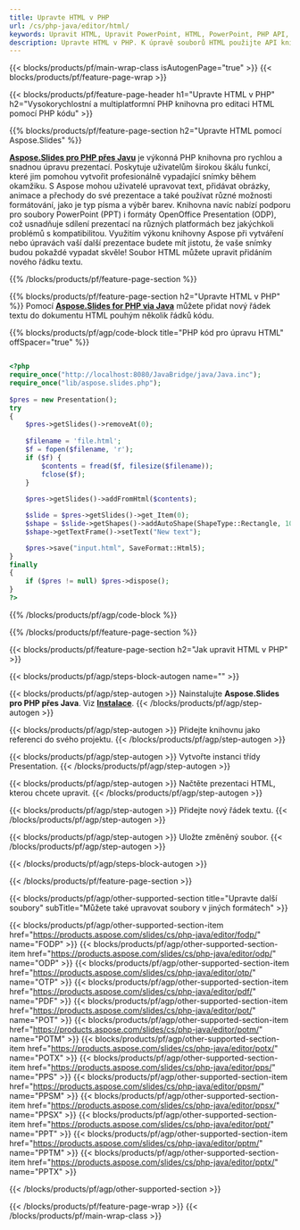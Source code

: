 ```yaml
---
title: Upravte HTML v PHP
url: /cs/php-java/editor/html/
keywords: Upravit HTML, Upravit PowerPoint, HTML, PowerPoint, PHP API, PHP Library
description: Upravte HTML v PHP. K úpravě souborů HTML použijte API knihovny PHP
---
```


{{< blocks/products/pf/main-wrap-class isAutogenPage="true" >}}
{{< blocks/products/pf/feature-page-wrap >}}

{{< blocks/products/pf/feature-page-header h1="Upravte HTML v PHP" h2="Vysokorychlostní a multiplatformní PHP knihovna pro editaci HTML pomocí PHP kódu" >}}

{{% blocks/products/pf/feature-page-section h2="Upravte HTML pomocí Aspose.Slides" %}}

[**Aspose.Slides pro PHP přes Javu**](https://products.aspose.com/slides/cs/php-java/) je výkonná PHP knihovna pro rychlou a snadnou úpravu prezentací. Poskytuje uživatelům širokou škálu funkcí, které jim pomohou vytvořit profesionálně vypadající snímky během okamžiku. S Aspose mohou uživatelé upravovat text, přidávat obrázky, animace a přechody do své prezentace a také používat různé možnosti formátování, jako je typ písma a výběr barev. Knihovna navíc nabízí podporu pro soubory PowerPoint (PPT) i formáty OpenOffice Presentation (ODP), což usnadňuje sdílení prezentací na různých platformách bez jakýchkoli problémů s kompatibilitou. Využitím výkonu knihovny Aspose při vytváření nebo úpravách vaší další prezentace budete mít jistotu, že vaše snímky budou pokaždé vypadat skvěle!
Soubor HTML můžete upravit přidáním nového řádku textu. 

{{% /blocks/products/pf/feature-page-section %}}

{{% blocks/products/pf/feature-page-section  h2="Upravte HTML v PHP" %}}
Pomocí [**Aspose.Slides for PHP via Java**](https://products.aspose.com/slides/cs/php-java/) můžete přidat nový řádek textu do dokumentu HTML pouhým několik řádků kódu.

{{% blocks/products/pf/agp/code-block title="PHP kód pro úpravu HTML" offSpacer="true" %}}

```php

<?php
require_once("http://localhost:8080/JavaBridge/java/Java.inc");
require_once("lib/aspose.slides.php");
        
$pres = new Presentation();
try
{
    $pres->getSlides()->removeAt(0);
    
    $filename = 'file.html';
    $f = fopen($filename, 'r');
    if ($f) {
        $contents = fread($f, filesize($filename));
        fclose($f);
    }
    
    $pres->getSlides()->addFromHtml($contents);

    $slide = $pres->getSlides()->get_Item(0);     
    $shape = $slide->getShapes()->addAutoShape(ShapeType::Rectangle, 10, 10, 100, 50);
    $shape->getTextFrame()->setText("New text");

    $pres->save("input.html", SaveFormat::Html5);        
}
finally
{
    if ($pres != null) $pres->dispose();
}
?>
```
{{% /blocks/products/pf/agp/code-block %}}

{{% /blocks/products/pf/feature-page-section %}}

{{< blocks/products/pf/feature-page-section  h2="Jak upravit HTML v PHP" >}}

{{< blocks/products/pf/agp/steps-block-autogen name="" >}}


{{< blocks/products/pf/agp/step-autogen >}}
Nainstalujte **Aspose.Slides pro PHP přes Java**. Viz [**Instalace**](https://docs.aspose.com/slides/php-java/installation/).
{{< /blocks/products/pf/agp/step-autogen >}}

{{< blocks/products/pf/agp/step-autogen >}}
Přidejte knihovnu jako referenci do svého projektu.
{{< /blocks/products/pf/agp/step-autogen >}}

{{< blocks/products/pf/agp/step-autogen >}}
Vytvořte instanci třídy Presentation.
{{< /blocks/products/pf/agp/step-autogen >}}

{{< blocks/products/pf/agp/step-autogen >}}
Načtěte prezentaci HTML, kterou chcete upravit.
{{< /blocks/products/pf/agp/step-autogen >}}

{{< blocks/products/pf/agp/step-autogen >}}
Přidejte nový řádek textu.
{{< /blocks/products/pf/agp/step-autogen >}}

{{< blocks/products/pf/agp/step-autogen >}}
Uložte změněný soubor.
{{< /blocks/products/pf/agp/step-autogen >}}

{{< /blocks/products/pf/agp/steps-block-autogen >}}


{{< /blocks/products/pf/feature-page-section >}}

{{< blocks/products/pf/agp/other-supported-section title="Upravte další soubory" subTitle="Můžete také upravovat soubory v jiných formátech" >}}

{{< blocks/products/pf/agp/other-supported-section-item href="https://products.aspose.com/slides/cs/php-java/editor/fodp/" name="FODP" >}}
{{< blocks/products/pf/agp/other-supported-section-item href="https://products.aspose.com/slides/cs/php-java/editor/odp/" name="ODP" >}}
{{< blocks/products/pf/agp/other-supported-section-item href="https://products.aspose.com/slides/cs/php-java/editor/otp/" name="OTP" >}}
{{< blocks/products/pf/agp/other-supported-section-item href="https://products.aspose.com/slides/cs/php-java/editor/pdf/" name="PDF" >}}
{{< blocks/products/pf/agp/other-supported-section-item href="https://products.aspose.com/slides/cs/php-java/editor/pot/" name="POT" >}}
{{< blocks/products/pf/agp/other-supported-section-item href="https://products.aspose.com/slides/cs/php-java/editor/potm/" name="POTM" >}}
{{< blocks/products/pf/agp/other-supported-section-item href="https://products.aspose.com/slides/cs/php-java/editor/potx/" name="POTX" >}}
{{< blocks/products/pf/agp/other-supported-section-item href="https://products.aspose.com/slides/cs/php-java/editor/pps/" name="PPS" >}}
{{< blocks/products/pf/agp/other-supported-section-item href="https://products.aspose.com/slides/cs/php-java/editor/ppsm/" name="PPSM" >}}
{{< blocks/products/pf/agp/other-supported-section-item href="https://products.aspose.com/slides/cs/php-java/editor/ppsx/" name="PPSX" >}}
{{< blocks/products/pf/agp/other-supported-section-item href="https://products.aspose.com/slides/cs/php-java/editor/ppt/" name="PPT" >}}
{{< blocks/products/pf/agp/other-supported-section-item href="https://products.aspose.com/slides/cs/php-java/editor/pptm/" name="PPTM" >}}
{{< blocks/products/pf/agp/other-supported-section-item href="https://products.aspose.com/slides/cs/php-java/editor/pptx/" name="PPTX" >}}


{{< /blocks/products/pf/agp/other-supported-section >}}

{{< /blocks/products/pf/feature-page-wrap >}}
{{< /blocks/products/pf/main-wrap-class >}}
